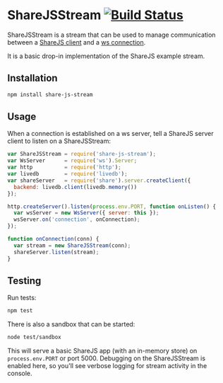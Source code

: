 # ShareJSStream [![Build Status](https://travis-ci.org/slowink/share-js-stream.svg?branch=master)](https://travis-ci.org/slowink/share-js-stream)

ShareJSStream is a stream that can be used to manage communication between a
[ShareJS client][sharejs-client] and a [ws connection][ws-conn].

It is a basic drop-in implementation of the ShareJS example stream.

## Installation

```sh
npm install share-js-stream
```

## Usage

When a connection is established on a ws server, tell a ShareJS server client to
listen on a ShareJSStream:

```javascript
var ShareJSStream = require('share-js-stream');
var WsServer      = require('ws').Server;
var http          = require('http');
var livedb        = require('livedb');
var shareServer   = require('share').server.createClient({
  backend: livedb.client(livedb.memory()) 
});

http.createServer().listen(process.env.PORT, function onListen() {
  var wsServer = new WsServer({ server: this });
  wsServer.on('connection', onConnection);
});

function onConnection(conn) {
  var stream = new ShareJSStream(conn);
  shareServer.listen(stream);
}
```

## Testing

Run tests:

```sh
npm test
```

There is also a sandbox that can be started:

```sh
node test/sandbox
```

This will serve a basic ShareJS app (with an in-memory store) on
`process.env.PORT` or port 5000. Debugging on the ShareJSStream is enabled here,
so you'll see verbose logging for stream activity in the console.

[sharejs-client]: https://github.com/share/ShareJS
[ws-conn]: https://github.com/einaros/ws/blob/master/doc/ws.md#class-wswebsocket
